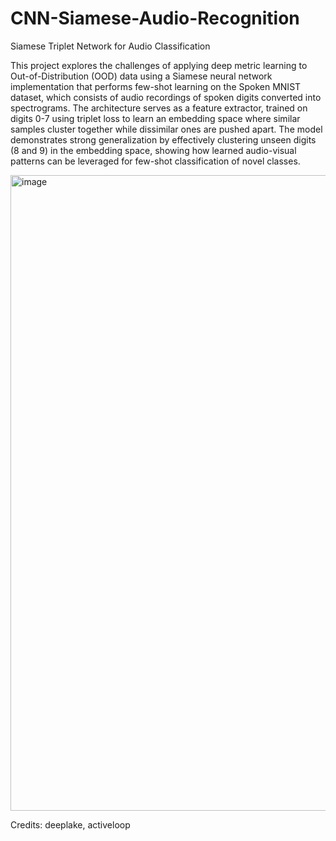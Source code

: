 # CNN-Siamese-Audio-Recognition
Siamese Triplet Network for Audio Classification

This project explores the challenges of applying deep metric learning to Out-of-Distribution (OOD) data using a Siamese neural network implementation that performs few-shot learning on the Spoken MNIST dataset, which consists of audio recordings of spoken digits converted into spectrograms. The architecture serves as a feature extractor, trained on digits 0-7 using triplet loss to learn an embedding space where similar samples cluster together while dissimilar ones are pushed apart. The model demonstrates strong generalization by effectively clustering unseen digits (8 and 9) in the embedding space, showing how learned audio-visual patterns can be leveraged for few-shot classification of novel classes.



<img width="1017" alt="image" src="https://github.com/user-attachments/assets/fd48ee63-44ff-4298-8c18-fa27b01a5ec0">



Credits: deeplake, activeloop
